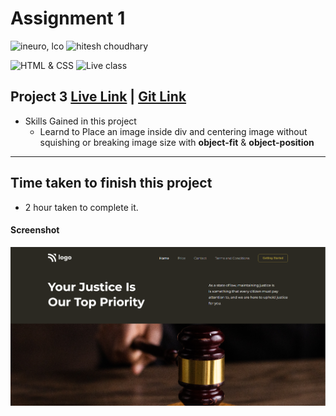 # Assignment 1

![ineuro, lco](https://img.shields.io/badge/iNeuron-LCO-green)
![hitesh choudhary](https://img.shields.io/badge/Hitesh--Choudhary-Full--stack--JS--bootcamp-red)

![HTML & CSS](https://img.shields.io/badge/HTML-CSS-orange)
![Live class](https://img.shields.io/badge/LIVE--CLASS-PROJECT--3-lightgrey)



## Project 3 [Live Link](https://lawhomepage111.netlify.app/) | [Git Link](https://github.com/zubair-shabir/Law-Home-Page)

-   Skills Gained in this project
    -   Learnd to Place an image inside div and centering image without squishing or breaking image size with **object-fit** & **object-position**

---

## Time taken to finish this project

-   2 hour taken to complete it.

#### Screenshot

![Desktop](./screenshots/project-3.png)
